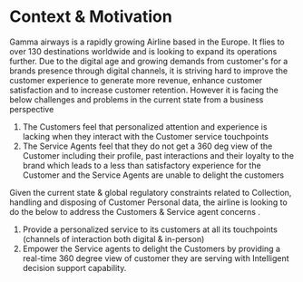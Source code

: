 # Context & Motivation
Gamma airways is a rapidly growing Airline based in the Europe. It flies to over 130 destinations worldwide and is looking to expand its operations further. 
Due to the digital age and growing demands from customer's for a brands presence through digital channels, it is striving hard to improve the customer experience to generate more revenue, enhance customer satisfaction and to increase customer retention. However it is facing the below challenges and problems in the current state from a business perspective

1. The Customers feel that personalized attention and experience is lacking when they interact with the Customer service touchpoints
2. The Service Agents feel that they do not get a 360 deg view of the Customer including their profile, past interactions and their loyalty to the brand which leads to a less than satisfactory experience for the Customer and the Service Agents are unable to delight the customers

Given the current state & global regulatory constraints related to Collection, handling and disposing of Customer Personal data, the airline is looking to do the below to address the Customers & Service agent concerns .

1. Provide a personalized service to its customers at all its touchpoints (channels of interaction both digital & in-person)
2. Empower the Service agents to delight the Customers by providing a real-time 360 degree view of customer they are serving with Intelligent decision support capability. 



   
